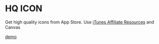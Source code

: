 # HQ ICON

Get high quality icons from App Store.
Use [iTunes Affiliate Resources](https://affiliate.itunes.apple.com/resources/documentation/itunes-store-web-service-search-api/) and Canvas

[demo](http://zhangweijie-cn.github.io/hq-icon)